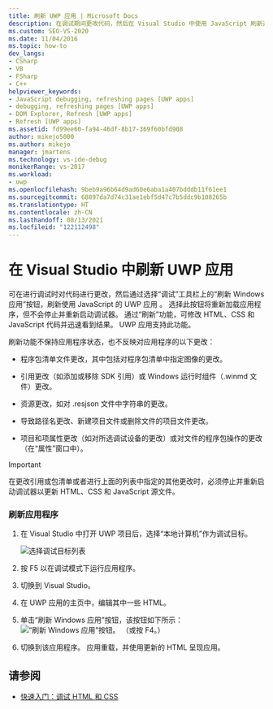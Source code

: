```yaml
---
title: 刷新 UWP 应用 | Microsoft Docs
description: 在调试期间更改代码，然后在 Visual Studio 中使用 JavaScript 刷新通用 Windows 平台 (UWP) 应用。
ms.custom: SEO-VS-2020
ms.date: 11/04/2016
ms.topic: how-to
dev_langs:
- CSharp
- VB
- FSharp
- C++
helpviewer_keywords:
- JavaScript debugging, refreshing pages [UWP apps]
- debugging, refreshing pages [UWP apps]
- DOM Explorer, Refresh [UWP apps]
- Refresh [UWP apps]
ms.assetid: fd99ee60-fa94-46df-8b17-369f60bfd908
author: mikejo5000
ms.author: mikejo
manager: jmartens
ms.technology: vs-ide-debug
monikerRange: vs-2017
ms.workload:
- uwp
ms.openlocfilehash: 9beb9a96b64d9ad60e6aba1a407bdddb11f61ee1
ms.sourcegitcommit: 68897da7d74c31ae1ebf5d47c7b5ddc9b108265b
ms.translationtype: HT
ms.contentlocale: zh-CN
ms.lasthandoff: 08/13/2021
ms.locfileid: "122112498"
---
```

# <a name="refresh-a-uwp-app-in-visual-studio"></a>在 Visual Studio 中刷新 UWP 应用

 可在进行调试时对代码进行更改，然后通过选择“调试”工具栏上的“刷新 Windows 应用”按钮，刷新使用 JavaScript 的 UWP 应用 。 选择此按钮将重新加载应用程序，但不会停止并重新启动调试器。 通过“刷新”功能，可修改 HTML、CSS 和 JavaScript 代码并迅速看到结果。 UWP 应用支持此功能。

 刷新功能不保持应用程序状态，也不反映对应用程序的以下更改：

- 程序包清单文件更改，其中包括对程序包清单中指定图像的更改。

- 引用更改（如添加或移除 SDK 引用）或 Windows 运行时组件（.winmd 文件）更改。

- 资源更改，如对 .resjson 文件中字符串的更改。

- 导致路径名更改、新建项目文件或删除文件的项目文件更改。

- 项目和项属性更改（如对所选调试设备的更改）或对文件的程序包操作的更改（在“属性”窗口中）。

> [!IMPORTANT]
> 在更改引用或包清单或者进行上面的列表中指定的其他更改时，必须停止并重新启动调试器以更新 HTML、CSS 和 JavaScript 源文件。

### <a name="to-refresh-an-app"></a>刷新应用程序

1. 在 Visual Studio 中打开 UWP 项目后，选择“本地计算机”作为调试目标。

     ![选择调试目标列表](../debugger/media/js_select_target.png "JS_Select_Target")

3. 按 F5 以在调试模式下运行应用程序。

4. 切换到 Visual Studio。

5. 在 UWP 应用的主页中，编辑其中一些 HTML。

7. 单击“刷新 Windows 应用”按钮，该按钮如下所示：![“刷新 Windows 应用”按钮](../debugger/media/js_refresh.png "JS_Refresh")。 （或按 F4。）

8. 切换到该应用程序。 应用重载，并使用更新的 HTML 呈现应用。

## <a name="see-also"></a>请参阅
- [快速入门：调试 HTML 和 CSS](../debugger/quickstart-debug-html-and-css.md)
